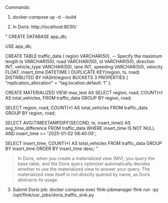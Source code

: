 
Commands:

1.  docker-compose up -d --build

2. In Doris: http://localhost:8030/

"
CREATE DATABASE app_db;

USE app_db;

CREATE TABLE traffic_data (
    region VARCHAR(50), -- Specify the maximum length
    ts VARCHAR(50),
    road VARCHAR(50),
    id VARCHAR(50),
    direction INT,
    vehicle_type VARCHAR(50),
    lane INT,
    speeding VARCHAR(50),
    velocity FLOAT,
    insert_time DATETIME
)
DUPLICATE KEY(region, ts, road)
DISTRIBUTED BY HASH(region) BUCKETS 3
PROPERTIES (
    "replication_allocation" = "tag.location.default: 1"
);


CREATE MATERIALIZED VIEW max_test AS
SELECT 
    region,
    road,
    COUNT(*) AS total_vehicles, 
FROM traffic_data
GROUP BY region, road;

SELECT region, road, COUNT(*) AS total_vehicles
FROM traffic_data
GROUP BY region, road;

SELECT 
    AVG(TIMESTAMPDIFF(SECOND, ts, insert_time)) AS avg_time_difference
FROM 
    traffic_data
WHERE 
    insert_time IS NOT NULL 
    AND insert_time >= '2025-01-02 08:40:00';

SELECT insert_time, COUNT(*) AS total_vehicles
FROM traffic_data
GROUP BY insert_time
ORDER BY insert_time desc;
"

> In Doris, when you create a materialized view (MV), you query the base table, and the Doris query optimizer automatically decides whether to use the materialized view to answer your query. The materialized view itself is not directly queried by name, as Doris abstracts its usage.

3. Submit Doris job: docker compose exec flink-jobmanager flink run -py /opt/flink/usr_jobs/doris_traffic_sink.py
